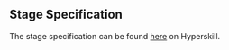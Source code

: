 ## Stage Specification

The stage specification can be found [here](https://hyperskill.org/projects/63/stages/341/implement) on Hyperskill.